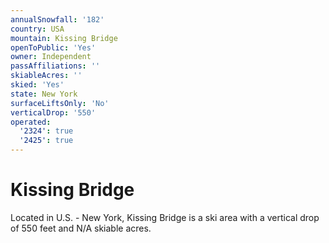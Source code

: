 ```yaml
---
annualSnowfall: '182'
country: USA
mountain: Kissing Bridge
openToPublic: 'Yes'
owner: Independent
passAffiliations: ''
skiableAcres: ''
skied: 'Yes'
state: New York
surfaceLiftsOnly: 'No'
verticalDrop: '550'
operated:
  '2324': true
  '2425': true
---
```



# Kissing Bridge

Located in U.S. - New York, Kissing Bridge is a ski area with a vertical drop of 550 feet and N/A skiable acres.

